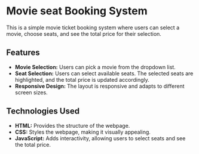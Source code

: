 # Movie seat Booking System

This is a simple movie ticket booking system where users can select a movie, choose seats, and see the total price for their selection.

## Features

- **Movie Selection:** Users can pick a movie from the dropdown list.
- **Seat Selection:** Users can select available seats. The selected seats are highlighted, and the total price is updated accordingly.
- **Responsive Design:** The layout is responsive and adapts to different screen sizes.

## Technologies Used

- **HTML:** Provides the structure of the webpage.
- **CSS:** Styles the webpage, making it visually appealing.
- **JavaScript:** Adds interactivity, allowing users to select seats and see the total price.
